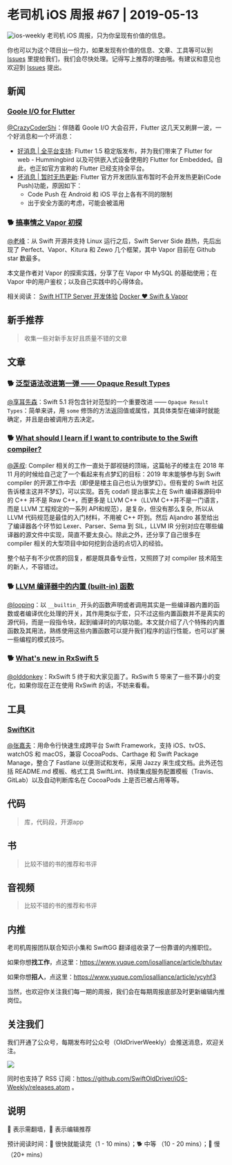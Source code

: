 # 老司机 iOS 周报 #67 | 2019-05-13

![ios-weekly](https://github.com/SwiftOldDriver/iOS-Weekly/blob/master/assets/ios-weekly.png?raw=true)
老司机 iOS 周报，只为你呈现有价值的信息。

你也可以为这个项目出一份力，如果发现有价值的信息、文章、工具等可以到 [Issues](https://github.com/SwiftOldDriver/iOS-Weekly/issues) 里提给我们，我们会尽快处理。记得写上推荐的理由哦。有建议和意见也欢迎到 [Issues](https://github.com/SwiftOldDriver/iOS-Weekly/issues) 提出。

## 新闻

### [Goole I/O for Flutter](https://developers.googleblog.com/2019/05/Flutter-io19.html)

[@CrazyCoderShi](https://github.com/CrazyCoderShi)：伴随着 Goole I/O 大会召开，Flutter 这几天又刷屏一波，一个好消息和一个坏消息：

- [好消息 | 全平台支持](https://developers.googleblog.com/2019/05/Flutter-io19.html): Flutter 1.5 稳定版发布，并为我们带来了 Flutter for web - Hummingbird 以及可供嵌入式设备使用的 Flutter for Embedded。自此，也正如官方宣称的 Flutter 已经支持全平台。
- [坏消息 | 暂时无热更新](https://github.com/flutter/flutter/issues/14330): Flutter 官方开发团队宣布暂时不会开发热更新(Code Push)功能，原因如下：
  - Code Push 在 Android 和 iOS 平台上各有不同的限制
  - 出于安全方面的考虑，可能会被滥用

### 🐕 [搞事情之 Vapor 初探](https://juejin.im/post/5ccc7d3fe51d453afc760317)

[@老峰](https://github.com/GesanTung)：从 Swift 开源并支持 Linux 运行之后，Swift Server Side 趋热，先后出现了 Perfect、Vapor、Kitura 和 Zewo 几个框架，其中 Vapor 目前在 Github star 数最多。

本文是作者对 Vapor 的探索实践，分享了在 Vapor 中 MySQL 的基础使用；在 Vapor 中的用户鉴权；以及自己实践中的心得体会。

相关阅读：
[Swift HTTP Server 开发体验](http://posts.enumsblog.com/posts/18014)
[Docker ❤️ Swift & Vapor](https://theswiftdev.com/2018/11/15/docker-loves-swift-and-vapor/)

## 新手推荐

> 收集一些对新手友好且质量不错的文章

## 文章

### 🐕 [泛型语法改进第一弹 —— Opaque Result Types](https://kemchenj.github.io/2019-05-05/)

[@享耳先森](https://github.com/iblacksun)：Swift 5.1 将包含针对范型的一个重要改进 —— `Opaque Result Types`：简单来讲，用 `some` 修饰的方法返回值或属性，其具体类型在编译时就能确定，并且是由被调用方去决定。

### 🐕 [What should I learn if I want to contribute to the Swift compiler?](https://forums.swift.org/t/what-should-i-learn-if-i-want-to-contribute-to-the-swift-compiler/18144)

[@莲叔](https://weibo.com/aaaron7/): Compiler 相关的工作一直处于鄙视链的顶端，这篇帖子的楼主在 2018 年 11 月的时候给自己定了一个看起来有点梦幻的目标：2019 年末能够参与到 Swift compiler 的开源工作中去（即便是楼主自己也认为很梦幻）。但有爱的 Swift 社区告诉楼主这并不梦幻，可以实现。首先 codafi 提出事实上在 Swift 编译器源码中的 C++ 并不是 Raw C++，而更多是 LLVM C++（LLVM C++并不是一门语言，而是 LLVM 工程规定的一系列 API和规范），是复杂，但没有那么复杂, 所以从 LLVM 代码规范是最佳的入门材料，不用被 C++ 吓到。然后 Aljandro 甚至给出了编译器各个环节如 Lexer、Parser、Sema 到 SIL，LLVM IR 分别对应在哪些编译器的源文件中实现，简直不要太良心。除此之外，还分享了自己很多在 compiler 相关的大型项目中如何挖到合适的点切入的经验。

整个帖子有不少优质的回复，都是既具备专业性，又照顾了对 compiler 技术陌生的新人，不容错过。

### 🐕 [LLVM 编译器中的内置 (built-in) 函数](https://juejin.im/post/5cce3955e51d453b440236ce)

[@looping](https://github.com/looping)：以 `__builtin_` 开头的函数声明或者调用其实是一些编译器内置的函数或者编译优化处理的开关，其作用类似于宏，只不过这些内置函数并不是真实的源代码，而是一段指令块，起到编译时的内联功能。本文就介绍了八个特殊的内置函数及其用法，熟练使用这些内置函数可以提升我们程序的运行性能，也可以扩展一些编程的模式技巧。

### 🐕 [What's new in RxSwift 5](https://medium.com/@freak4pc/whats-new-in-rxswift-5-f7a5c8ee48e7)

[@olddonkey](https://github.com/olddonkey)：RxSwift 5 终于和大家见面了。RxSwift 5 带来了一些不算小的变化，如果你现在正在使用 RxSwift 的话，不妨来看看。

## 工具

### [SwiftKit](https://github.com/SvenTiigi/SwiftKit)

[@张嘉夫](https://github.com/josephchang10)：用命令行快速生成跨平台 Swift Framework，支持 iOS、tvOS、watchOS 和 macOS，兼容 CocoaPods、Carthage 和 Swift Package Manage，整合了 Fastlane 以便测试和发布，采用 Jazzy 来生成文档。此外还包括 README.md 模板、格式工具 SwiftLint、持续集成服务配置模板（Travis、GitLab）以及自动判断库名在 CocoaPods 上是否已被占用等等。

## 代码

> 库，代码段，开源app

## 书

> 比较不错的书的推荐和书评

## 音视频

> 比较不错的书的推荐和书评

## 内推

老司机周报团队联合知识小集和 SwiftGG 翻译组收录了一份靠谱的内推职位。

如果你想**找工作**，点这里：https://www.yuque.com/iosalliance/article/bhutav

如果你想**招人**，点这里：https://www.yuque.com/iosalliance/article/ycyhf3

当然，也欢迎你关注我们每一期的周报，我们会在每期周报底部及时更新编辑内推岗位。

## 关注我们

我们开通了公众号，每期发布时公众号（OldDriverWeekly）会推送消息，欢迎关注。

![](https://github.com/SwiftOldDriver/iOS-Weekly/blob/master/assets/qrcode_for_wechat.jpg?raw=true)

同时也支持了 RSS 订阅：https://github.com/SwiftOldDriver/iOS-Weekly/releases.atom 。

## 说明

🚧 表示需翻墙，🌟 表示编辑推荐

预计阅读时间：🐎 很快就能读完（1 - 10 mins）；🐕 中等 （10 - 20 mins）；🐢 慢（20+ mins）
